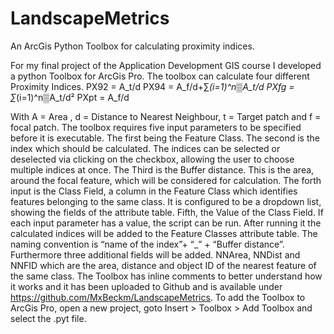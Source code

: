 # LandscapeMetrics
An ArcGis Python Toolbox for calculating proximity indices.

For my final project of the Application Development GIS course I developed a python Toolbox for ArcGis Pro. The toolbox can calculate four different Proximity Indices.
PX92 = A_t/d
PX94 = A_f/d+∑_(i=1)^n▒A_t/d
PXfg = ∑_(i=1)^n▒A_t/d²
PXpt = A_f/d

With A = Area , d = Distance to Nearest Neighbour, t = Target patch and f = focal patch.
The toolbox requires five input parameters to be specified before it is executable. The first being the Feature Class. The second is the index which should be calculated. The indices can be selected or deselected via clicking on the checkbox, allowing the user to choose multiple indices at once. The Third is the Buffer distance. This is the area, around the focal feature, which will be considered for calculation. The forth input is the Class Field, a column in the Feature Class which identifies features belonging to the same class. It is configured to be a dropdown list, showing the fields of the attribute table. Fifth, the Value of the Class Field. 
If each input parameter has a value, the script can be run. After running it the calculated indices will be added to the Feature Classes attribute table. The naming convention is “name of the index”+ “_” + “Buffer distance”. Furthermore three additional fields will be added. NNArea, NNDist and NNFID which are the area, distance and object ID of the nearest feature of the same class. 
The Toolbox has inline comments to better understand how it works and it has been uploaded to Github and is available under https://github.com/MxBeckm/LandscapeMetrics.
To add the Toolbox to ArcGis Pro, open a new project, goto Insert > Toolbox > Add Toolbox and select the .pyt file.
